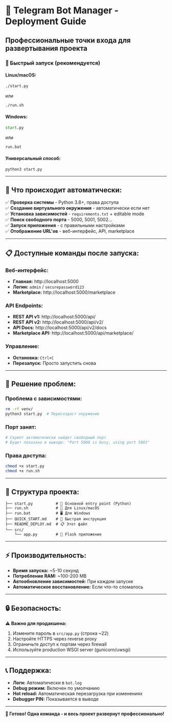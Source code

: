 # 🚀 Telegram Bot Manager - Deployment Guide

## Профессиональные точки входа для развертывания проекта

### 🎯 Быстрый запуск (рекомендуется)

#### Linux/macOS:
```bash
./start.py
```
или
```bash
./run.sh
```

#### Windows:
```cmd
start.py
```
или
```cmd
run.bat
```

#### Универсальный способ:
```bash
python3 start.py
```

---

## 🔧 Что происходит автоматически:

✅ **Проверка системы** - Python 3.8+, права доступа  
✅ **Создание виртуального окружения** - автоматически если нет  
✅ **Установка зависимостей** - `requirements.txt` + editable mode  
✅ **Поиск свободного порта** - 5000, 5001, 5002...  
✅ **Запуск приложения** - с правильными настройками  
✅ **Отображение URL'ов** - веб-интерфейс, API, marketplace  

---

## 📋 Доступные команды после запуска:

### Веб-интерфейс:
- **Главная:** http://localhost:5000
- **Логин:** `admin` / `securepassword123`
- **Marketplace:** http://localhost:5000/marketplace

### API Endpoints:
- **REST API v1:** http://localhost:5000/api/
- **REST API v2:** http://localhost:5000/api/v2/
- **API Docs:** http://localhost:5000/api/v2/docs
- **Marketplace API:** http://localhost:5000/api/marketplace/

### Управление:
- **Остановка:** `Ctrl+C`
- **Перезапуск:** Просто запустить снова

---

## 🐛 Решение проблем:

### Проблема с зависимостями:
```bash
rm -rf venv/
python3 start.py  # Пересоздаст окружение
```

### Порт занят:
```bash
# Скрипт автоматически найдет свободный порт
# Будет показано в выводе: "Port 5000 is busy, using port 5001"
```

### Права доступа:
```bash
chmod +x start.py
chmod +x run.sh
```

---

## 📁 Структура проекта:

```
├── start.py          # 🚀 Основной entry point (Python)
├── run.sh            # 🐧 Для Linux/macOS
├── run.bat           # 🖥️ Для Windows
├── QUICK_START.md    # 📖 Быстрая инструкция
├── README_DEPLOY.md  # 📋 Этот файл
└── src/
    └── app.py        # 🎯 Flask приложение
```

---

## ⚡ Производительность:

- **Время запуска:** ~5-10 секунд
- **Потребление RAM:** ~100-200 MB
- **Автообновление зависимостей:** При каждом запуске
- **Автоматическое восстановление:** Если что-то сломалось

---

## 🔒 Безопасность:

⚠️ **Важно для продакшена:**
1. Измените пароль в `src/app.py` (строка ~22)
2. Настройте HTTPS через reverse proxy
3. Ограничьте доступ к портам через firewall
4. Используйте production WSGI server (gunicorn/uwsgi)

---

## 📞 Поддержка:

- **Логи:** Автоматически в `bot.log`
- **Debug режим:** Включен по умолчанию
- **Hot reload:** Автоматическая перезагрузка при изменениях
- **Debugger PIN:** Показывается в выводе

---

**🎉 Готово! Одна команда - и весь проект развернут профессионально!**

